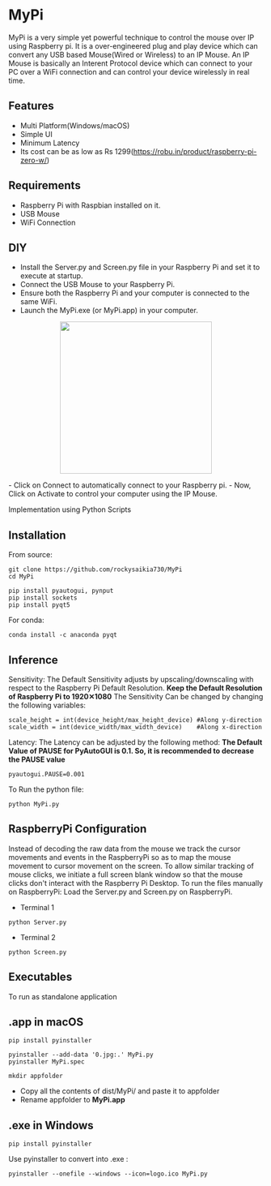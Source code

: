 # MyPi
MyPi is a very simple yet powerful technique to control the mouse over IP using Raspberry pi. It is a over-engineered plug and play device which can convert any USB based Mouse(Wired or Wireless) to an IP Mouse. An IP Mouse is basically an Interent Protocol device which can connect to your PC over a WiFi connection and can control your device wirelessly in real time.

## Features
- Multi Platform(Windows/macOS) 
- Simple UI 
- Minimum Latency
- Its cost can be as low as Rs 1299(https://robu.in/product/raspberry-pi-zero-w/)

## Requirements
- Raspberry Pi with Raspbian installed on it.
- USB Mouse
- WiFi Connection

## DIY
* Install the Server.py and Screen.py file in your Raspberry Pi and set it to execute at startup. 
* Connect the USB Mouse to your Raspberry Pi.
* Ensure both the Raspberry Pi and your computer is connected to the same WiFi.
* Launch the MyPi.exe (or MyPi.app) in your computer.
<p align="center">
<img src='img/window.png' height=300>
 </p>
- Click on Connect to automatically connect to your Raspberry pi.
- Now, Click on Activate to control your computer using the IP Mouse.

Implementation using Python Scripts

## Installation
From source:
```
git clone https://github.com/rockysaikia730/MyPi
cd MyPi
```
```
pip install pyautogui, pynput
pip install sockets
pip install pyqt5
```
For conda:
```
conda install -c anaconda pyqt
```
## Inference

Sensitivity: The Default Sensitivity adjusts by upscaling/downscaling with respect to the Raspberry Pi Default Resolution.
**Keep the Default Resolution of Raspberry Pi to 1920✕1080**
The Sensitivity Can be changed by changing the following variables:
```
scale_height = int(device_height/max_height_device) #Along y-direction
scale_width = int(device_width/max_width_device)    #Along x-direction
```

Latency: The Latency can be adjusted by the following method:
**The Default Value of PAUSE for PyAutoGUI is 0.1. So, it is recommended to decrease the PAUSE value**
```
pyautogui.PAUSE=0.001
```
To Run the python file:
```
python MyPi.py
```
## RaspberryPi Configuration

Instead of decoding the raw data from the mouse we track the cursor movements and events in the RaspberryPi so as to map the mouse movement to cursor movement on the screen. To allow similar tracking of mouse clicks, we initiate a full screen blank window so that the mouse clicks don't interact with the Raspberry Pi Desktop.
To run the files manually on RaspberryPi:
Load the Server.py and Screen.py on RaspberryPi. 
- Terminal 1
```
python Server.py 
```
- Terminal 2
```
python Screen.py
```

## Executables
To run as standalone application
## .app in macOS
```
pip install pyinstaller
```
```
pyinstaller --add-data '0.jpg:.' MyPi.py
pyinstaller MyPi.spec
```
```
mkdir appfolder
```
* Copy all the contents of dist/MyPi/ and paste it to appfolder
* Rename appfolder to **MyPi.app**

## .exe in Windows
```
pip install pyinstaller
```
Use pyinstaller to convert into .exe :
```
pyinstaller --onefile --windows --icon=logo.ico MyPi.py
```
